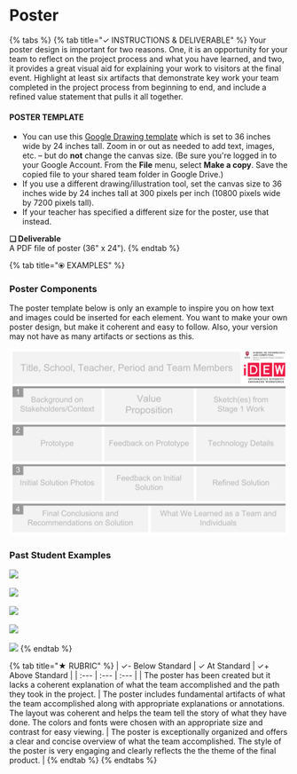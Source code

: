 # Poster



{% tabs %}
{% tab title="✓  INSTRUCTIONS & DELIVERABLE" %}
Your poster design is important for two reasons. One, it is an opportunity for your team to reflect on the project process and what you have learned, and two, it provides a great visual aid for explaining your work to visitors at the final event. Highlight at least six artifacts that demonstrate key work your team completed in the project process from beginning to end, and include a refined value statement that pulls it all together.

#### POSTER TEMPLATE <a id="poster-template"></a>

* You can use this [Google Drawing template](https://drive.google.com/open?id=1L81WNIn5YMEQ9TlcliLTdiCO-KwnzWIsXBGnqdumzzo) which is set to 36 inches wide by 24 inches tall. Zoom in or out as needed to add text, images, etc. – but do **not** change the canvas size. \(Be sure you're logged in to your Google Account. From the **File** menu, select **Make a copy**. Save the copied file to your shared team folder in Google Drive.\)
* If you use a different drawing/illustration tool, set the canvas size to 36 inches wide by 24 inches tall at 300 pixels per inch \(10800 pixels wide by 7200 pixels tall\).
* If your teacher has specified a different size for the poster, use that instead.

**❏ Deliverable**  
A PDF file of poster \(36" x 24"\).
{% endtab %}

{% tab title="⦿ EXAMPLES" %}
### Poster Components

The poster template below is only an example to inspire you on how text and images could be inserted for each element. You want to make your own poster design, but make it coherent and easy to follow. Also, your version may not have as many artifacts or sections as this.

![](../../.gitbook/assets/poster-template-36x24-2.png)

### Past Student Examples

![](../../.gitbook/assets/posterscombined-1.png)

![](../../.gitbook/assets/posterscombined-2.png)

![](../../.gitbook/assets/posterscombined-3.png)

![](../../.gitbook/assets/posterscombined-5.png)

![](../../.gitbook/assets/posterscombined-4.png)
{% endtab %}

{% tab title="★  RUBRIC" %}
| ✓-  Below Standard | ✓  At Standard | ✓+  Above Standard |
| :--- | :--- | :--- |
| The poster has been created but it lacks a coherent explanation of what the team accomplished and the path they took in the project. | The poster includes fundamental artifacts of what the team accomplished along with appropriate explanations or annotations. The layout was coherent and helps the team tell the story of what they have done. The colors and fonts were chosen with an appropriate size and contrast for easy viewing. | The poster is exceptionally organized and offers a clear and concise overview of what the team accomplished. The style of the poster is very engaging and clearly reflects the the theme of the final product.  |
{% endtab %}
{% endtabs %}

